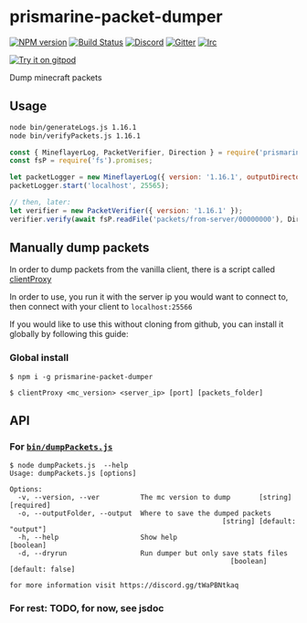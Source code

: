 # prismarine-packet-dumper
[![NPM version](https://img.shields.io/npm/v/prismarine-packet-dumper.svg)](http://npmjs.com/package/prismarine-packet-dumper)
[![Build Status](https://github.com/PrismarineJS/prismarine-packet-dumper/workflows/CI/badge.svg)](https://github.com/PrismarineJS/prismarine-packet-dumper/actions?query=workflow%3A%22CI%22)
[![Discord](https://img.shields.io/badge/chat-on%20discord-brightgreen.svg)](https://discord.gg/GsEFRM8)
[![Gitter](https://img.shields.io/badge/chat-on%20gitter-brightgreen.svg)](https://gitter.im/PrismarineJS/general)
[![Irc](https://img.shields.io/badge/chat-on%20irc-brightgreen.svg)](https://irc.gitter.im/)

[![Try it on gitpod](https://img.shields.io/badge/try-on%20gitpod-brightgreen.svg)](https://gitpod.io/#https://github.com/PrismarineJS/prismarine-packet-dumper)

Dump minecraft packets

## Usage

```sh
node bin/generateLogs.js 1.16.1
node bin/verifyPackets.js 1.16.1
```

```js
const { MineflayerLog, PacketVerifier, Direction } = require('prismarine-packet-dumper');
const fsP = require('fs').promises;

let packetLogger = new MineflayerLog({ version: '1.16.1', outputDirectory: 'packets' });
packetLogger.start('localhost', 25565);

// then, later:
let verifier = new PacketVerifier({ version: '1.16.1' });
verifier.verify(await fsP.readFile('packets/from-server/00000000'), Direction.ServerToClient);
```

## Manually dump packets

In order to dump packets from the vanilla client, there is a script called [clientProxy](bin/clientProxy.js)

In order to use, you run it with the server ip you would want to connect to, then connect with your client to `localhost:25566`

If you would like to use this without cloning from github, you can install it globally by following this guide:

### Global install

`$ npm i -g prismarine-packet-dumper`

`$ clientProxy <mc_version> <server_ip> [port] [packets_folder]`

## API

### For [`bin/dumpPackets.js`](bin/dumpPackets.js)

```
$ node dumpPackets.js  --help
Usage: dumpPackets.js [options]

Options:
  -v, --version, --ver          The mc version to dump       [string] [required]
  -o, --outputFolder, --output  Where to save the dumped packets
                                                    [string] [default: "output"]
  -h, --help                    Show help                              [boolean]
  -d, --dryrun                  Run dumper but only save stats files
                                                      [boolean] [default: false]

for more information visit https://discord.gg/tWaPBNtkaq
```
### For rest: TODO, for now, see jsdoc
